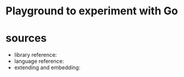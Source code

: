 # Playground to experiment with Go

# sources
* library reference:
* language reference: 
* extending and embedding:
